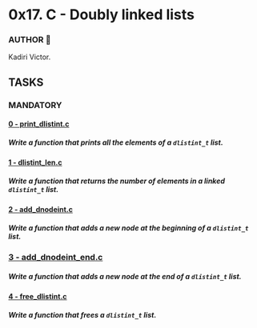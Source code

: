 # 0x17. C - Doubly linked lists

### AUTHOR :open_book:
Kadiri Victor.

## TASKS

### MANDATORY
#### [0 - print_dlistint.c](https://github.com/KVAcodes/alx-low_level_programming/blob/master/0x17-doubly_linked_lists/0-print_dlistint.c)
#####	Write a function that prints all the elements of a `dlistint_t` list.

#### [1 - dlistint_len.c](https://github.com/KVAcodes/alx-low_level_programming/blob/master/0x17-doubly_linked_lists/1-dlistint_len.c)
#####	Write a function that returns the number of elements in a linked `dlistint_t` list.

#### [2 - add_dnodeint.c](https://github.com/KVAcodes/alx-low_level_programming/blob/master/0x17-doubly_linked_lists/2-add_dnodeint.c)
#####	Write a function that adds a new node at the beginning of a `dlistint_t` list.

### [3 - add_dnodeint_end.c](https://github.com/KVAcodes/alx-low_level_programming/blob/master/0x17-doubly_linked_lists/3-add_dnodeint_end.c)
#####	Write a function that adds a new node at the end of a `dlistint_t` list.

#### [4 - free_dlistint.c]()
#####	Write a function that frees a `dlistint_t` list.

#### []()
#####

#### []()
#####

